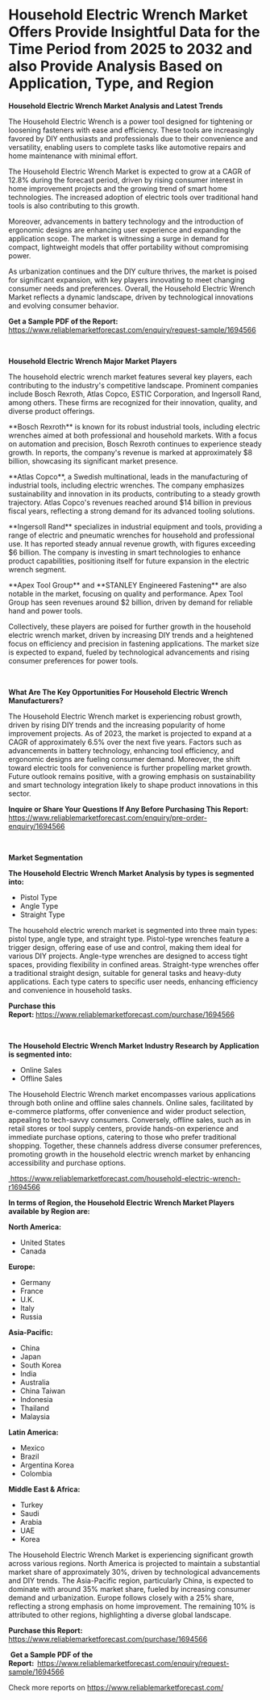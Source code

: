 <p><h1>Household Electric Wrench Market Offers Provide Insightful Data for the Time Period from 2025 to 2032 and also Provide Analysis Based on Application, Type, and Region</h1></p><p><strong>Household Electric Wrench Market Analysis and Latest Trends</strong></p>
<p><p>The Household Electric Wrench is a power tool designed for tightening or loosening fasteners with ease and efficiency. These tools are increasingly favored by DIY enthusiasts and professionals due to their convenience and versatility, enabling users to complete tasks like automotive repairs and home maintenance with minimal effort.</p><p>The Household Electric Wrench Market is expected to grow at a CAGR of 12.8% during the forecast period, driven by rising consumer interest in home improvement projects and the growing trend of smart home technologies. The increased adoption of electric tools over traditional hand tools is also contributing to this growth. </p><p>Moreover, advancements in battery technology and the introduction of ergonomic designs are enhancing user experience and expanding the application scope. The market is witnessing a surge in demand for compact, lightweight models that offer portability without compromising power. </p><p>As urbanization continues and the DIY culture thrives, the market is poised for significant expansion, with key players innovating to meet changing consumer needs and preferences. Overall, the Household Electric Wrench Market reflects a dynamic landscape, driven by technological innovations and evolving consumer behavior.</p></p>
<p><strong>Get a Sample PDF of the Report:&nbsp;</strong> <a href="https://www.reliablemarketforecast.com/enquiry/request-sample/1694566?utm_campaign=3458&utm_medium=2&utm_source=Github&utm_content=ia&utm_term=25032025&utm_id=household-electric-wrench">https://www.reliablemarketforecast.com/enquiry/request-sample/1694566</a></p>
<p>&nbsp;</p>
<p><strong>Household Electric Wrench Major Market Players</strong></p>
<p><p>The household electric wrench market features several key players, each contributing to the industry's competitive landscape. Prominent companies include Bosch Rexroth, Atlas Copco, ESTIC Corporation, and Ingersoll Rand, among others. These firms are recognized for their innovation, quality, and diverse product offerings.</p><p>**Bosch Rexroth** is known for its robust industrial tools, including electric wrenches aimed at both professional and household markets. With a focus on automation and precision, Bosch Rexroth continues to experience steady growth. In reports, the company's revenue is marked at approximately $8 billion, showcasing its significant market presence.</p><p>**Atlas Copco**, a Swedish multinational, leads in the manufacturing of industrial tools, including electric wrenches. The company emphasizes sustainability and innovation in its products, contributing to a steady growth trajectory. Atlas Copco's revenues reached around $14 billion in previous fiscal years, reflecting a strong demand for its advanced tooling solutions.</p><p>**Ingersoll Rand** specializes in industrial equipment and tools, providing a range of electric and pneumatic wrenches for household and professional use. It has reported steady annual revenue growth, with figures exceeding $6 billion. The company is investing in smart technologies to enhance product capabilities, positioning itself for future expansion in the electric wrench segment.</p><p>**Apex Tool Group** and **STANLEY Engineered Fastening** are also notable in the market, focusing on quality and performance. Apex Tool Group has seen revenues around $2 billion, driven by demand for reliable hand and power tools. </p><p>Collectively, these players are poised for further growth in the household electric wrench market, driven by increasing DIY trends and a heightened focus on efficiency and precision in fastening applications. The market size is expected to expand, fueled by technological advancements and rising consumer preferences for power tools.</p></p>
<p>&nbsp;</p>
<p><strong>What Are The Key Opportunities For Household Electric Wrench Manufacturers?</strong></p>
<p><p>The Household Electric Wrench market is experiencing robust growth, driven by rising DIY trends and the increasing popularity of home improvement projects. As of 2023, the market is projected to expand at a CAGR of approximately 6.5% over the next five years. Factors such as advancements in battery technology, enhancing tool efficiency, and ergonomic designs are fueling consumer demand. Moreover, the shift toward electric tools for convenience is further propelling market growth. Future outlook remains positive, with a growing emphasis on sustainability and smart technology integration likely to shape product innovations in this sector.</p></p>
<p><strong>Inquire or Share Your Questions If Any Before Purchasing This Report:</strong> <a href="https://www.reliablemarketforecast.com/enquiry/pre-order-enquiry/1694566?utm_campaign=3458&utm_medium=2&utm_source=Github&utm_content=ia&utm_term=25032025&utm_id=household-electric-wrench">https://www.reliablemarketforecast.com/enquiry/pre-order-enquiry/1694566</a></p>
<p>&nbsp;</p>
<p><strong>Market Segmentation</strong></p>
<p><strong>The Household Electric Wrench Market Analysis by types is segmented into:</strong></p>
<p><ul><li>Pistol Type</li><li>Angle Type</li><li>Straight Type</li></ul></p>
<p><p>The household electric wrench market is segmented into three main types: pistol type, angle type, and straight type. Pistol-type wrenches feature a trigger design, offering ease of use and control, making them ideal for various DIY projects. Angle-type wrenches are designed to access tight spaces, providing flexibility in confined areas. Straight-type wrenches offer a traditional straight design, suitable for general tasks and heavy-duty applications. Each type caters to specific user needs, enhancing efficiency and convenience in household tasks.</p></p>
<p><strong>Purchase this Report:&nbsp;</strong><a href="https://www.reliablemarketforecast.com/purchase/1694566?utm_campaign=3458&utm_medium=2&utm_source=Github&utm_content=ia&utm_term=25032025&utm_id=household-electric-wrench">https://www.reliablemarketforecast.com/purchase/1694566</a></p>
<p>&nbsp;</p>
<p><strong>The Household Electric Wrench Market Industry Research by Application is segmented into:</strong></p>
<p><ul><li>Online Sales</li><li>Offline Sales</li></ul></p>
<p><p>The Household Electric Wrench market encompasses various applications through both online and offline sales channels. Online sales, facilitated by e-commerce platforms, offer convenience and wider product selection, appealing to tech-savvy consumers. Conversely, offline sales, such as in retail stores or tool supply centers, provide hands-on experience and immediate purchase options, catering to those who prefer traditional shopping. Together, these channels address diverse consumer preferences, promoting growth in the household electric wrench market by enhancing accessibility and purchase options.</p></p>
<p><a href="https://www.reliablemarketforecast.com/household-electric-wrench-r1694566?utm_campaign=3458&utm_medium=2&utm_source=Github&utm_content=ia&utm_term=25032025&utm_id=household-electric-wrench">&nbsp;https://www.reliablemarketforecast.com/household-electric-wrench-r1694566</a></p>
<p><strong>In terms of Region, the Household Electric Wrench Market Players available by Region are:</strong></p>
<p>
    <p> <strong> North America: </strong>
        <ul>
            <li>United States</li>
            <li>Canada</li>
        </ul>
        </p> 
    <p> <strong> Europe: </strong>
        <ul>
            <li>Germany</li>
            <li>France</li>
            <li>U.K.</li>
            <li>Italy</li>
            <li>Russia</li>
        </ul>
        </p> 
    <p> <strong> Asia-Pacific: </strong>
        <ul>
            <li>China</li>
            <li>Japan</li>
            <li>South Korea</li>
            <li>India</li>
            <li>Australia</li>
            <li>China Taiwan</li>
            <li>Indonesia</li>
            <li>Thailand</li>
            <li>Malaysia</li>
        </ul>
        </p> 
    <p> <strong> Latin America: </strong>
        <ul>
            <li>Mexico</li>
            <li>Brazil</li>
            <li>Argentina Korea</li>
            <li>Colombia</li>
        </ul>
        </p> 
    <p> <strong> Middle East & Africa: </strong>
        <ul>
            <li>Turkey</li>
            <li>Saudi</li>
            <li>Arabia</li>
            <li>UAE</li>
            <li>Korea</li>
        </ul>
    </p>
    </p>
<p><p>The Household Electric Wrench Market is experiencing significant growth across various regions. North America is projected to maintain a substantial market share of approximately 30%, driven by technological advancements and DIY trends. The Asia-Pacific region, particularly China, is expected to dominate with around 35% market share, fueled by increasing consumer demand and urbanization. Europe follows closely with a 25% share, reflecting a strong emphasis on home improvement. The remaining 10% is attributed to other regions, highlighting a diverse global landscape.</p></p>
<p><strong>Purchase this Report: </strong><a href="https://www.reliablemarketforecast.com/purchase/1694566?utm_campaign=3458&utm_medium=2&utm_source=Github&utm_content=ia&utm_term=25032025&utm_id=household-electric-wrench">https://www.reliablemarketforecast.com/purchase/1694566</a></p>
<p>&nbsp;<strong>Get a Sample PDF of the Report:&nbsp;&nbsp;</strong><a href="https://www.reliablemarketforecast.com/enquiry/request-sample/1694566?utm_campaign=3458&utm_medium=2&utm_source=Github&utm_content=ia&utm_term=25032025&utm_id=household-electric-wrench">https://www.reliablemarketforecast.com/enquiry/request-sample/1694566</a></p>
<p><strong></strong></p>
<p>Check more reports on <a href="https://www.reliablemarketforecast.com/?utm_campaign=3458&utm_medium=2&utm_source=Github&utm_content=ia&utm_term=25032025&utm_id=household-electric-wrench">https://www.reliablemarketforecast.com/</a></p>